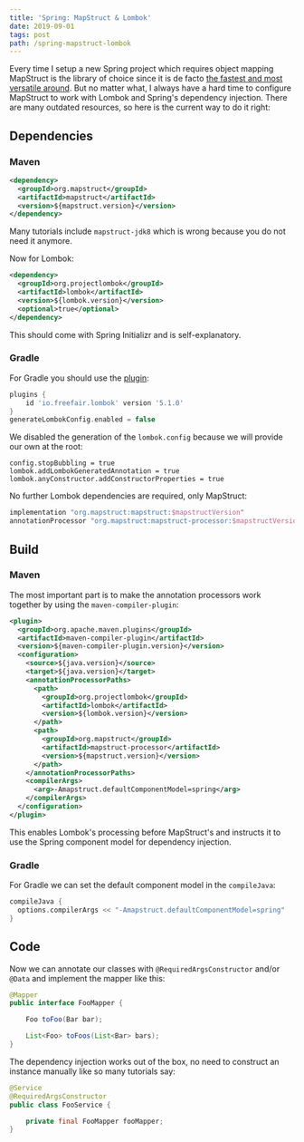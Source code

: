 ```yaml
---
title: 'Spring: MapStruct & Lombok'
date: 2019-09-01
tags: post
path: /spring-mapstruct-lombok
---
```


Every time I setup a new Spring project which requires object mapping MapStruct is the library of choice since it is de facto [the fastest and most versatile around](https://www.baeldung.com/java-performance-mapping-frameworks). But no matter what, I always have a hard time to configure MapStruct to work with Lombok and Spring's dependency injection. There are many outdated resources, so here is the current way to do it right:

## Dependencies

### Maven

```xml
<dependency>
  <groupId>org.mapstruct</groupId>
  <artifactId>mapstruct</artifactId>
  <version>${mapstruct.version}</version>
</dependency>
```

Many tutorials include `mapstruct-jdk8` which is wrong because you do not need it anymore.

Now for Lombok:

```xml
<dependency>
  <groupId>org.projectlombok</groupId>
  <artifactId>lombok</artifactId>
  <version>${lombok.version}</version>
  <optional>true</optional>
</dependency>
```

This should come with Spring Initializr and is self-explanatory.

### Gradle

For Gradle you should use the [plugin](https://plugins.gradle.org/plugin/io.freefair.lombok):

```groovy
plugins {
    id 'io.freefair.lombok' version '5.1.0'
}
generateLombokConfig.enabled = false
```

We disabled the generation of the `lombok.config` because we will provide our own at the root:

```properties
config.stopBubbling = true
lombok.addLombokGeneratedAnnotation = true
lombok.anyConstructor.addConstructorProperties = true
```

No further Lombok dependencies are required, only MapStruct:

```groovy
implementation "org.mapstruct:mapstruct:$mapstructVersion"
annotationProcessor "org.mapstruct:mapstruct-processor:$mapstructVersion"
```

## Build

### Maven

The most important part is to make the annotation processors work together by using the `maven-compiler-plugin`:

```xml
<plugin>
  <groupId>org.apache.maven.plugins</groupId>
  <artifactId>maven-compiler-plugin</artifactId>
  <version>${maven-compiler-plugin.version}</version>
  <configuration>
    <source>${java.version}</source>
    <target>${java.version}</target>
    <annotationProcessorPaths>
      <path>
        <groupId>org.projectlombok</groupId>
        <artifactId>lombok</artifactId>
        <version>${lombok.version}</version>
      </path>
      <path>
        <groupId>org.mapstruct</groupId>
        <artifactId>mapstruct-processor</artifactId>
        <version>${mapstruct.version}</version>
      </path>
    </annotationProcessorPaths>
    <compilerArgs>
      <arg>-Amapstruct.defaultComponentModel=spring</arg>
    </compilerArgs>
  </configuration>
</plugin>
```

This enables Lombok's processing before MapStruct's and instructs it to use the Spring component model for dependency injection.

### Gradle

For Gradle we can set the default component model in the `compileJava`:

```groovy
compileJava {
  options.compilerArgs << "-Amapstruct.defaultComponentModel=spring"
}
```

## Code

Now we can annotate our classes with `@RequiredArgsConstructor` and/or `@Data` and implement the mapper like this:

```java
@Mapper
public interface FooMapper {

    Foo toFoo(Bar bar);

    List<Foo> toFoos(List<Bar> bars);
}

```

The dependency injection works out of the box, no need to construct an instance manually like so many tutorials say:

```java
@Service
@RequiredArgsConstructor
public class FooService {

    private final FooMapper fooMapper;
}
```

